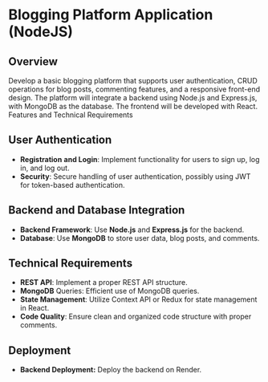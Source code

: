 # Blogging Platform Application (NodeJS)

## Overview
Develop a basic blogging platform that supports user authentication, CRUD operations for blog posts, commenting features, and a responsive front-end design. The platform will integrate a backend using Node.js and Express.js, with MongoDB as the database. The frontend will be developed with React.
Features and Technical Requirements

## User Authentication
* **Registration** **and Login**: Implement functionality for users to sign up, log in, and log out.
* **Security**: Secure handling of user authentication, possibly using JWT for token-based authentication.

## Backend and Database Integration
* **Backend Framework**: Use **Node.js** and **Express.js** for the backend.
* **Database**: Use **MongoDB** to store user data, blog posts, and comments.

## Technical Requirements
* **REST API**: Implement a proper REST API structure.
* **MongoDB** Queries: Efficient use of MongoDB queries.
* **State Management**: Utilize Context API or Redux for state management in React.
* **Code Quality**: Ensure clean and organized code structure with proper comments.


## Deployment
* **Backend Deployment:** Deploy the backend on Render.
